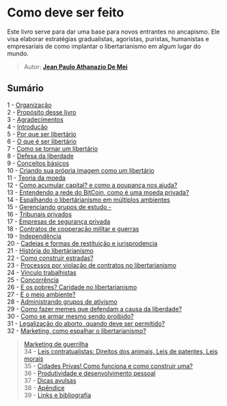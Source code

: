 # Como deve ser feito

Este livro serve para dar uma base para novos entrantes no ancapismo.
Ele visa elaborar estratégias gradualistas, agoristas, puristas, humanistas e empresariais de como implantar o libertarianismo em algum lugar do mundo.
> Autor: **[Jean Paulo Athanazio De Mei](https://github.com/JeanPaulo-Eletron)**

## Sumário

1 -  [Organização](Capitulos/organizacao.md)  
2 -  [Propósito desse livro](Capitulos/proposito.md)  
3 -  [Agradecimentos](Capitulos/agradecimentos.md)  
4 -  [Introdução](Capitulos/introducao.md)  
5 -  [Por que ser libertário](Capitulos/porque.md)  
6 -  [O que é ser libertário](Capitulos/oquee.md)  
7 -  [Como se tornar um libertário](Capitulos/Como.md)  
8 -  [Defesa da liberdade](Capitulos/instalacao.md)  
9 -  [Conceitos básicos](Capitulos/comandos.md)  
10 -  [Criando sua própria imagem como um libertário](Capitulos/criandoimagem.md)  
11 -  [Teoria da moeda](Capitulos/TeoriaMonetaria.md)  
12 -  [Como acumular capital? e como a poupança nos ajuda?](Capitulos/AcumuloDeCapital.md)  
13 -  [Entendendo a rede do BitCoin, como é uma moeda privada?](Capitulos/rede.md)  
14 -  [Espalhando o libertárianismo em múltiplos ambientes](Capitulos/Expalhando.md)  
15 -  [Gerenciando grupos de estudo - ](Capitulos/GruposDeEstudo.md)  
16 -  [Tribunais privados](Capitulos/TribunaisPrivados.md)  
17 -  [Empresas de segurança privada](Capitulos/EmpresasDeSegurança.md)  
18 -  [Contratos de cooperação militar e guerras](Capitulos/Guerras.md)  
19 -  [Independência](Capitulos/Independência.md)  
20 -  [Cadeias e formas de restítuição e jurisprodencia](Capitulos/jurisprodencia.md)  
21 -  [História do libertárianismo](Capitulos/servicosdeapoio.md)  
22 -  [Como construir estradas?](Capitulos/construir.md)  
23 -  [Processos por violação de contratos no libertarianismo](Capitulos/processos.md)  
24 -  [Vínculo trabalhistas](Capitulos/vinculos.md)  
25 -  [Concorrência](Capitulos/concorrencia.md)  
26 -  [E os pobres? Caridade no libertarianismo](Capitulos/Caridade.md)  
27 -  [E o meio ambiente?](Capitulos/paridade.md)  
28 -  [Administrando grupos de ativismo](Capitulos/admin.md)  
29 -  [Como fazer memes que defendam a causa da liberdade?](Capitulos/Memes.md)  
30 -  [Como se armar mesmo sendo proibido?](Capitulos/rodando_aplicacoes_gui.md)  
31 -  [Legalização do aborto, quando deve ser permitido?](Capitulos/aborto.md)  
32 -  [Marketing, como espalhar o libertarianismo?](Capitulos/Marketing.md)  
   >[Marketing de guerrilha](Capitulos/MarketingDeGuerrilha.md)  
34 -  [Leis contratualistas: Direitos dos animais, Leis de patentes, Leis morais](Capitulos/LeisContratualistas.md)  
35 -  [Cidades Privas! Como funciona e como construir uma?](Capitulos/CidadesPrivadas.md)  
36 -  [Produtividade e desenvolvimento pessoal](Capitulos/melhorar.md)  
37 -  [Dicas avulsas](Capitulos/dicas.md)  
38 -  [Apêndice](Capitulos/apendice.md)  
39 -  [Links e bibliografia](Capitulos/Links.md)  
